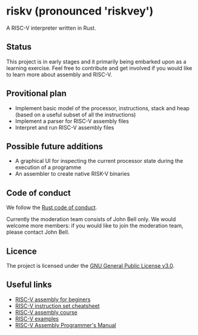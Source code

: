 # riskv (pronounced 'riskvey')

A RISC-V interpreter written in Rust.

## Status

This project is in early stages and it primarily being embarked upon as a learning exercise.
Feel free to contribute and get involved if you would like to learn more about assembly and RISC-V.

## Provitional plan

- Implement basic model of the processor, instructions, stack and heap (based on a useful subset of all the instructions)
- Implement a parser for RISC-V assembly files
- Interpret and run RISC-V assembly files

## Possible future additions

- A graphical UI for inspecting the current processor state during the execution of a programme
- An assembler to create native RISK-V binaries

## Code of conduct

We follow the [Rust code of conduct](https://www.rust-lang.org/policies/code-of-conduct).

Currently the moderation team consists of John Bell only. We would welcome more members: if you would like to join the moderation team, please contact John Bell.

## Licence

The project is licensed under the [GNU General Public License v3.0](https://github.com/Johnabell/riskv/blob/master/LICENSE).

## Useful links
- [RISC-V assembly for beginers](https://medium.com/swlh/risc-v-assembly-for-beginners-387c6cd02c49)
- [RISC-V instruction set cheatsheet](https://itnext.io/risc-v-instruction-set-cheatsheet-70961b4bbe8)
- [RISC-V assembly course](https://web.eecs.utk.edu/~smarz1/courses/ece356/notes/assembly/)
- [RISC-V examples](https://github.com/takenobu-hs/cpu-assembly-examples/tree/master/riscv/linux)
- [RISC-V Assembly Programmer's Manual](https://github.com/riscv-non-isa/riscv-asm-manual/blob/master/riscv-asm.md)
